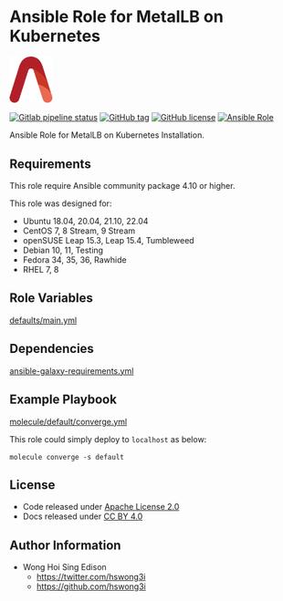 # Ansible Role for MetalLB on Kubernetes

<img src="/alvistack.svg" width="75" alt="AlviStack">

[![Gitlab pipeline status](https://img.shields.io/gitlab/pipeline/alvistack/ansible-role-kube_metallb/master)](https://gitlab.com/alvistack/ansible-role-kube_metallb/-/pipelines)
[![GitHub tag](https://img.shields.io/github/tag/alvistack/ansible-role-kube_metallb.svg)](https://github.com/alvistack/ansible-role-kube_metallb/tags)
[![GitHub license](https://img.shields.io/github/license/alvistack/ansible-role-kube_metallb.svg)](https://github.com/alvistack/ansible-role-kube_metallb/blob/master/LICENSE)
[![Ansible Role](https://img.shields.io/badge/galaxy-alvistack.kube_metallb-blue.svg)](https://galaxy.ansible.com/alvistack/kube_metallb)

Ansible Role for MetalLB on Kubernetes Installation.

## Requirements

This role require Ansible community package 4.10 or higher.

This role was designed for:

  - Ubuntu 18.04, 20.04, 21.10, 22.04
  - CentOS 7, 8 Stream, 9 Stream
  - openSUSE Leap 15.3, Leap 15.4, Tumbleweed
  - Debian 10, 11, Testing
  - Fedora 34, 35, 36, Rawhide
  - RHEL 7, 8

## Role Variables

[defaults/main.yml](defaults/main.yml)

## Dependencies

[ansible-galaxy-requirements.yml](ansible-galaxy-requirements.yml)

## Example Playbook

[molecule/default/converge.yml](molecule/default/converge.yml)

This role could simply deploy to `localhost` as below:

    molecule converge -s default

## License

  - Code released under [Apache License 2.0](LICENSE)
  - Docs released under [CC BY 4.0](http://creativecommons.org/licenses/by/4.0/)

## Author Information

  - Wong Hoi Sing Edison
      - <https://twitter.com/hswong3i>
      - <https://github.com/hswong3i>
